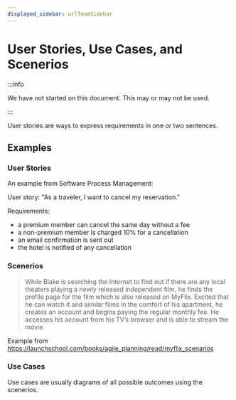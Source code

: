 ```yaml
---
displayed_sidebar: urlTeamSidebar
---
```


# User Stories, Use Cases, and Scenerios

:::info

We have not started on this document. This may or may not be used.

:::

User stories are ways to express requirements in one or two sentences.

## Examples

### User Stories

An example from Software Process Management:

User story: "As a traveler, I want to cancel my reservation."

Requirements:

- a premium member can cancel the same day without a fee
- a non-premium member is charged 10% for a cancellation
- an email confirmation is sent out
- the hotel is notified of any cancellation

### Scenerios

> While Blake is searching the Internet to find out
if there are any local theaters playing a newly
released independent film, he finds the profile
page for the film which is also released on
MyFlix. Excited that he can watch it and similar
films in the comfort of his apartment, he
creates an account and begins paying the
regular monthly fee. He accesses his account
from his TV’s browser and is able to stream the
movie.

Example from
https://launchschool.com/books/agile_planning/read/myflix_scenarios

### Use Cases

Use cases are usually diagrams of all possible outcomes using the scenerios.

